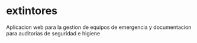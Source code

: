 # extintores
Aplicacion web para la gestion de equipos de emergencia y documentacion para auditorias de seguridad e higiene
